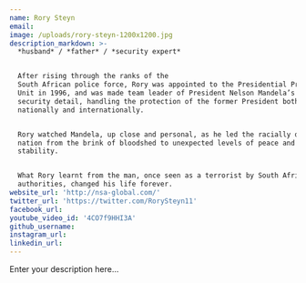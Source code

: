 ```yaml
---
name: Rory Steyn
email:
image: /uploads/rory-steyn-1200x1200.jpg
description_markdown: >-
  *husband* / *father* / *security expert*


  After rising through the ranks of the
  South African police force, Rory was appointed to the Presidential Protection
  Unit in 1996, and was made team leader of President Nelson Mandela’s personal
  security detail, handling the protection of the former President both
  nationally and internationally.


  Rory watched Mandela, up close and personal, as he led the racially divided
  nation from the brink of bloodshed to unexpected levels of peace and
  stability.


  What Rory learnt from the man, once seen as a terrorist by South African
  authorities, changed his life forever.
website_url: 'http://nsa-global.com/'
twitter_url: 'https://twitter.com/RorySteyn11'
facebook_url:
youtube_video_id: '4CO7f9HHI3A'
github_username:
instagram_url:
linkedin_url:
---
```


Enter your description here...
